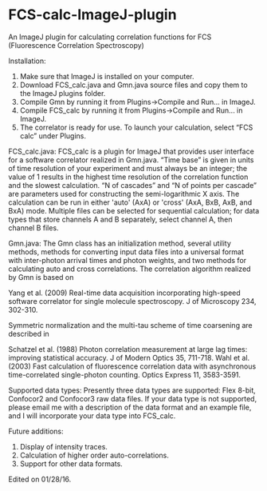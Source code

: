 # FCS-calc-ImageJ-plugin
An ImageJ plugin for calculating correlation functions for FCS (Fluorescence Correlation Spectroscopy)

Installation:
1. Make sure that ImageJ is installed on your computer.
2. Download FCS_calc.java and Gmn.java source files and copy them to the ImageJ plugins folder.
3. Compile Gmn by running it from Plugins->Compile and Run... in ImageJ.
4. Compile FCS_calc by running it from Plugins->Compile and Run... in ImageJ.
5. The correlator is ready for use. To launch your calculation, select “FCS calc” under Plugins.

FCS_calc.java:
FCS_calc is a plugin for ImageJ that provides user interface for a software correlator realized in Gmn.java. “Time base” is given in units of time resolution of your experiment and must always be an integer; the value of 1 results in the highest time resolution of the correlation function and the slowest calculation. “N of cascades” and “N of points per cascade” are parameters used for constructing the semi-logarithmic X axis. The calculation can be run in either 'auto' (AxA) or 'cross' (AxA, BxB, AxB, and BxA) mode. Multiple files can be selected for sequential calculation; for data types that store channels A and B separately, select channel A, then channel B files.

Gmn.java:
The Gmn class has an initialization method, several utility methods, methods for converting input data files into a universal format with inter-photon arrival times and photon weights, and two methods for calculating auto and cross correlations. The correlation algorithm realized by Gmn is based on

Yang et al. (2009) Real-time data acquisition incorporating high-speed software correlator for single molecule spectroscopy. J of Microscopy 234, 302-310.

Symmetric normalization and the multi-tau scheme of time coarsening are described in

Schatzel et al. (1988) Photon correlation measurement at large lag times: improving statistical accuracy. J of Modern Optics 35, 711-718.
Wahl et al. (2003) Fast calculation of fluorescence correlation data with asynchronous time-correlated single-photon counting. Optics Express 11, 3583-3591.


Supported data types:
Presently three data types are supported: Flex 8-bit, Confocor2 and Confocor3 raw data files. If your data type is not supported, please email me with a description of the data format and an example file, and I will incorporate your data type into FCS_calc.

Future additions:
1. Display of intensity traces.
2. Calculation of higher order auto-correlations.
3. Support for other data formats.

Edited on 01/28/16.

